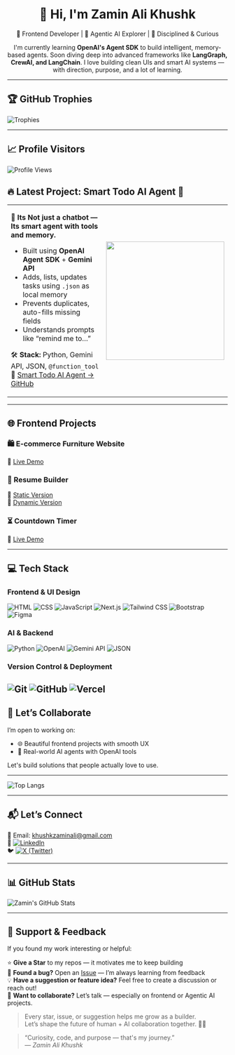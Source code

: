 <h1 align="center">👋 Hi, I'm Zamin Ali Khushk</h1>

<p align="center">
  🧠 Frontend Developer | 🤖 Agentic AI Explorer | 🌱 Disciplined & Curious  
</p>

<p align="center">
  I'm currently learning <b>OpenAI's Agent SDK</b> to build intelligent, memory-based agents.  
  Soon diving deep into advanced frameworks like <b>LangGraph, CrewAI, and LangChain</b>.  
  I love building clean UIs and smart AI systems — with direction, purpose, and a lot of learning.
</p>

---
## 🏆 GitHub Trophies
![Trophies](https://github-profile-trophy.vercel.app/?username=Zaminali1&theme=tokyonight&margin-w=5)

---

## 📈 Profile Visitors

![Profile Views](https://komarev.com/ghpvc/?username=Zaminali1&label=Profile%20views&color=0e75b6&style=flat)

## 🔥 Latest Project: Smart Todo AI Agent 🤖

<table>
<tr>
<td>

**🧠 Its Not just a chatbot — Its smart agent with tools and memory.**

- Built using **OpenAI Agent SDK** + **Gemini API**
- Adds, lists, updates tasks using `.json` as local memory
- Prevents duplicates, auto-fills missing fields
- Understands prompts like “remind me to…”

🛠 **Stack:** Python, Gemini API, JSON, `@function_tool`  
🔗 [Smart Todo AI Agent → GitHub](https://github.com/Zaminali1/Smart-Todo-ai-Agent)

</td>
<td>

<img src="https://cdn.dribbble.com/users/1162077/screenshots/3848914/programmer.gif" width="270"/>

</td>
</tr>
</table>

---

## 🌐 Frontend Projects

### 🛍️ E-commerce Furniture Website  
🔗 [Live Demo](https://e-coomerce-furniture-website.vercel.app/)

### 📄 Resume Builder  
🔗 [Static Version](https://milestone2-static-resume-builder-by-zamin-ali.vercel.app/)  
🔗 [Dynamic Version](https://dyanmic-resume-builder-by-zamin-ali.vercel.app/)

### ⏳ Countdown Timer  
🔗 [Live Demo](https://count-down-timer-by-zamin-ali.vercel.app/)

---
## 💻 Tech Stack

### **Frontend & UI Design**
![HTML](https://img.shields.io/badge/HTML5-E34F26?style=flat&logo=html5&logoColor=white)
![CSS](https://img.shields.io/badge/CSS3-1572B6?style=flat&logo=css3&logoColor=white)
![JavaScript](https://img.shields.io/badge/JavaScript-F7DF1E?style=flat&logo=javascript&logoColor=black)
![Next.js](https://img.shields.io/badge/Next.js-000000?style=flat&logo=nextdotjs&logoColor=white)
![Tailwind CSS](https://img.shields.io/badge/Tailwind_CSS-38B2AC?style=flat&logo=tailwind-css&logoColor=white)
![Bootstrap](https://img.shields.io/badge/Bootstrap-563D7C?style=flat&logo=bootstrap&logoColor=white)
![Figma](https://img.shields.io/badge/Figma-F24E1E?style=flat&logo=figma&logoColor=white)

### **AI & Backend**
![Python](https://img.shields.io/badge/Python-3776AB?style=flat&logo=python&logoColor=white)
![OpenAI](https://img.shields.io/badge/OpenAI-412991?style=flat&logo=openai&logoColor=white)
![Gemini API](https://img.shields.io/badge/Gemini_API-4285F4?style=flat&logo=google&logoColor=white)
![JSON](https://img.shields.io/badge/JSON-000000?style=flat&logo=json&logoColor=white)

### **Version Control & Deployment**
![Git](https://img.shields.io/badge/Git-F05032?style=flat&logo=git&logoColor=white)
![GitHub](https://img.shields.io/badge/GitHub-100000?style=flat&logo=github&logoColor=white)
![Vercel](https://img.shields.io/badge/Vercel-000000?style=flat&logo=vercel&logoColor=white)
--

## 🤝 Let’s Collaborate

I’m open to working on:
- 🌐 Beautiful frontend projects with smooth UX
- 🤖 Real-world AI agents with OpenAI tools

Let's build solutions that people actually love to use.

---
![Top Langs](https://github-readme-stats.vercel.app/api/top-langs/?username=Zaminali1&layout=compact&theme=tokyonight)

---
## 📬 Let’s Connect

📧 Email: [khushkzaminali@gmail.com](mailto:khushkzaminali@gmail.com)  
🔗 [![LinkedIn](https://img.shields.io/badge/LinkedIn-0A66C2?style=flat&logo=linkedin&logoColor=white)](https://www.linkedin.com/in/zamin-ali-khushk-928796258/)  
🐦 [![X (Twitter)](https://img.shields.io/badge/X-000000?style=flat&logo=twitter&logoColor=white)](https://x.com/ZaminAli97)

---
## 📊 GitHub Stats

![Zamin's GitHub Stats](https://github-readme-stats.vercel.app/api?username=Zaminali1&show_icons=true&theme=tokyonight)  



---


## 🙌 Support & Feedback

If you found my work interesting or helpful:

⭐ **Give a Star** to my repos — it motivates me to keep building  
🐛 **Found a bug?** Open an [Issue](https://github.com/Zaminali1?tab=repositories) — I’m always learning from feedback  
💡 **Have a suggestion or feature idea?** Feel free to create a discussion or reach out!  
🤝 **Want to collaborate?** Let’s talk — especially on frontend or Agentic AI projects.

> Every star, issue, or suggestion helps me grow as a builder.  
> Let’s shape the future of human + AI collaboration together. 🔧🤖




> “Curiosity, code, and purpose — that's my journey.”  
> — *Zamin Ali Khushk*
